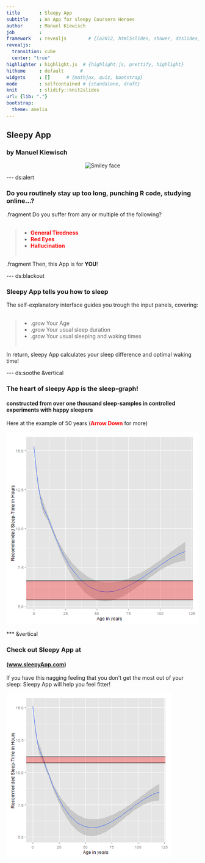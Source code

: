 ```yaml
---
title       : Sleepy App
subtitle    : An App for sleepy Coursera Heroes
author      : Manuel Kiewisch
job         : 
framework   : revealjs        # {io2012, html5slides, shower, dzslides, ...}
revealjs:
  transition: cube
  center: "true"
highlighter : highlight.js  # {highlight.js, prettify, highlight}
hitheme     : default      # 
widgets     : []      # {mathjax, quiz, bootstrap}
mode        : selfcontained # {standalone, draft}
knit        : slidify::knit2slides
url: {lib: "."}
bootstrap:
  theme: amelia
---
```



## Sleepy App
### by Manuel Kiewisch
<script src="http://ajax.googleapis.com/ajax/libs/jquery/1.9.1/jquery.min.js"></script>
<div style='text-align: center;'>
    <img height='480' src='C:\Users\ElitebookHP\Desktop\R_Work\Sleepy App\sleepy.png' alt="Smiley face" style="background:none; border:none; box-shadow:none;" />
</div>


--- ds:alert
### Do you routinely stay up too long, punching R code, studying online...?
.fragment Do you suffer from any or multiple of the following?
<br><br>

> - <font color=red><b>General Tiredness</b></font>
> - <font color=red><b>Red Eyes</b></font>
> - <font color=red><b>Hallucination</b></font>
<br><br>

.fragment Then, this App is for **YOU**!


--- ds:blackout
### Sleepy App tells you how to sleep

The self-explanatory interface guides you trough the input panels, covering:
<br><br>

> - .grow Your Age
> - .grow Your usual sleep duration
> - .grow Your usual sleeping and waking times
<br><br>

In return, sleepy App calculates your sleep difference and optimal waking time!


--- ds:soothe &vertical
### The heart of sleepy App is the sleep-graph!
#### constructed from over one thousand sleep-samples in controlled experiments with happy sleepers
Here at the example of 50 years (<font color=red><b>Arrow Down</b></font> for more)

![plot of chunk unnamed-chunk-1](assets/fig/unnamed-chunk-1-1.png) 


*** &vertical
### Check out Sleepy App at
#### (www.sleepyApp.com)

If you have this nagging feeling that you don't get the most out of your sleep: Sleepy App will help you feel fitter!

![plot of chunk unnamed-chunk-2](assets/fig/unnamed-chunk-2-1.png) 


</section>

<script>
$('ul.incremental li').addClass('fragment')
</script>

